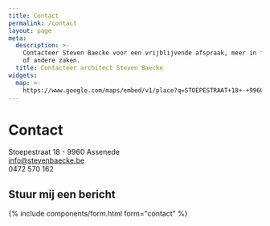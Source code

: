 ```yaml
---
title: Contact
permalink: /contact
layout: page
meta:
  description: >-
    Contacteer Steven Baecke voor een vrijblijvende afspraak, meer in formatie
    of andere zaken.
  title: Contacteer architect Steven Baecke
widgets:
  map: >-
    https://www.google.com/maps/embed/v1/place?q=STOEPESTRAAT+18+-+9960+ASSENEDE&key=AIzaSyBQhdzM-IjtnsSoFz_CfbBCqcBhd5nQN9c
---
```

# Contact

Stoepestraat 18 - 9960 Assenede \
info@stevenbaecke.be \
0472 570 162

## Stuur mij een bericht

{% include components/form.html form="contact" %}
